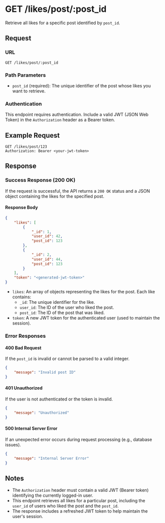 # GET /likes/post/:post_id

Retrieve all likes for a specific post identified by `post_id`.

## Request

### URL
```
GET /likes/post/:post_id
```

### Path Parameters
- `post_id` (required): The unique identifier of the post whose likes you want to retrieve.

### Authentication
This endpoint requires authentication. Include a valid JWT (JSON Web Token) in the `Authorization` header as a Bearer token.

## Example Request
```
GET /likes/post/123
Authorization: Bearer <your-jwt-token>
```

## Response

### Success Response (200 OK)
If the request is successful, the API returns a `200 OK` status and a JSON object containing the likes for the specified post.

#### Response Body
```json
{
    "likes": [
        {
            "_id": 1,
            "user_id": 42,
            "post_id": 123
        },
        {
            "_id": 2,
            "user_id": 44,
            "post_id": 123
        }
    ],
    "token": "<generated-jwt-token>"
}
```

- `likes`: An array of objects representing the likes for the post. Each like contains:
    - `_id`: The unique identifier for the like.
    - `user_id`: The ID of the user who liked the post.
    - `post_id`: The ID of the post that was liked.
- `token`: A new JWT token for the authenticated user (used to maintain the session).

### Error Responses

#### 400 Bad Request
If the `post_id` is invalid or cannot be parsed to a valid integer.
```json
{
    "message": "Invalid post ID"
}
```

#### 401 Unauthorized
If the user is not authenticated or the token is invalid.
```json
{
    "message": "Unauthorized"
}
```

#### 500 Internal Server Error
If an unexpected error occurs during request processing (e.g., database issues).
```json
{
    "message": "Internal Server Error"
}
```

## Notes
- The `Authorization` header must contain a valid JWT (Bearer token) identifying the currently logged-in user.
- This endpoint retrieves all likes for a particular post, including the `user_id` of users who liked the post and the `post_id`.
- The response includes a refreshed JWT token to help maintain the user's session.